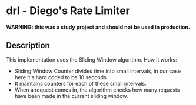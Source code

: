 # drl - Diego's Rate Limiter

**WARNING: this was a study project and should not be used in production.**

## Description

This implementation uses the Sliding Window algorithm. How it works:

- Sliding Window Counter divides time into small intervals, in our case here it's hard coded to be 10 seconds.
- It maintains counters for each of these small intervals.
- When a request comes in, the algorithm checks how many requests have been made in the current sliding window.
